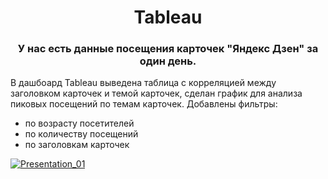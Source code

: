 <h1 align="center">Tableau</h1>
<h3 align="center">У нас есть данные посещения карточек "Яндекс Дзен" за один день.
</h3>

В дашбоард Tableau выведена таблица с корреляцией между заголовком карточек и темой карточек, сделан график для анализа пиковых посещений по темам карточек. Добавлены фильтры:

- по возрасту посетителей
- по количеству посещений
- по заголовкам карточек

[![Presentation_01](https://github.com/aegorovspb/yandex_data_analyst_projects_ru/blob/main/tableau/dash_board.jpg)](https://github.com/aegorovspb/)